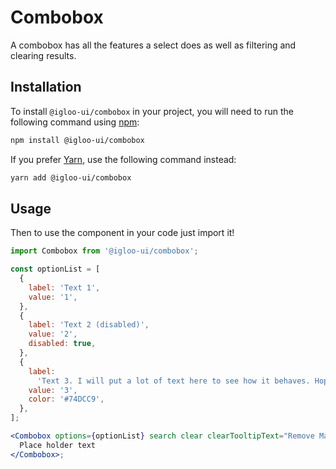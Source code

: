 # Combobox

A combobox has all the features a select does as well as filtering and clearing results.

<Example is="custom" />

<ReferenceLinks is="custom" />

## Installation

To install `@igloo-ui/combobox` in your project, you will need to run the following command using [npm](https://www.npmjs.com/):

```bash
npm install @igloo-ui/combobox
```

If you prefer [Yarn](https://classic.yarnpkg.com/en/), use the following command instead:

```bash
yarn add @igloo-ui/combobox
```

## Usage

Then to use the component in your code just import it!

```jsx
import Combobox from '@igloo-ui/combobox';

const optionList = [
  {
    label: 'Text 1',
    value: '1',
  },
  {
    label: 'Text 2 (disabled)',
    value: '2',
    disabled: true,
  },
  {
    label:
      'Text 3. I will put a lot of text here to see how it behaves. Hopefully it looks good!',
    value: '3',
    color: '#74DCC9',
  },
];

<Combobox options={optionList} search clear clearTooltipText="Remove Mapping">
  Place holder text
</Combobox>;
```

